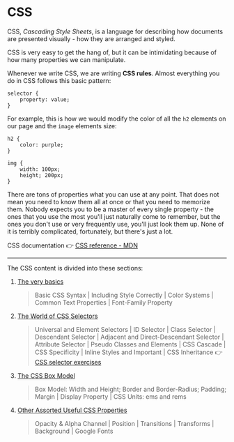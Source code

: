 # CSS

CSS, *Cascading Style Sheets*, is a language for describing how documents are presented visually - how they are arranged and styled.

CSS is very easy to get the hang of,  but it can be intimidating because of how many properties we can manipulate.

Whenever we write CSS, we are writing **CSS rules**. Almost everything you do in CSS follows this basic pattern:
```
selector {
    property: value;
}
```

For example, this is how we would modify the color of all the `h2` elements on our page and the `image` elements size:
```
h2 {
    color: purple;
}

img {
    width: 100px;
    height; 200px;
}
```

There are tons of properties what you can use at any point. That does not mean you need to know them all at once or that you need to memorize them. Nobody expects you to be a master of every single property - the ones that you use the most you'll just naturally come to remember, but the ones you don't use or very frequently use, you'll just look them up. None of it is terribly complicated, fortunately, but there's just a lot.

CSS documentation 👉 [CSS reference - MDN](https://developer.mozilla.org/en-US/docs/Web/CSS/Reference)

---

The CSS content is divided into these sections:

1. [The very basics](/2%20-%20CSS/1%20-%20The%20very%20basics/)

   > Basic CSS Syntax | Including Style Correctly | Color Systems | Common Text Properties | Font-Family Property

2. [The World of CSS Selectors](/2%20-%20CSS/2%20-%20CSS%20Selectors/)

   > Universal and Element Selectors | ID Selector | Class Selector | Descendant Selector | Adjacent and Direct-Descendant Selector | Attribute Selector | Pseudo Classes and Elements | CSS Cascade | CSS Specificity | Inline Styles and Important | CSS Inheritance
    👉 [CSS selector exercises](/2%20-%20CSS/2%20-%20CSS%20Selectors/Exercises/)

3. [The CSS Box Model](/2%20-%20CSS/3%20-%20Box%20model/)

   > Box Model: Width and Height; Border and Border-Radius; Padding; Margin | Display Property | CSS Units: ems and rems

4. [Other Assorted Useful CSS Properties](/2%20-%20CSS/4%20-%20Other%20CSS%20properties/)

   > Opacity & Alpha Channel | Position | Transitions | Transforms | Background | Google Fonts